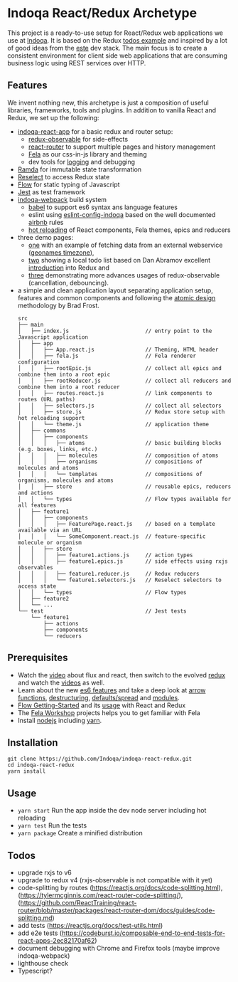 # Indoqa React/Redux Archetype

This project is a ready-to-use setup for React/Redux web applications we use at [Indoqa](https://indoqa.com). It is based on the
Redux [todos example](https://github.com/reactjs/redux/tree/master/examples/todos) and inspired by a lot of good ideas from the [este](https://github.com/este/este) dev stack. The main focus is to create a consistent environment for client side web applications that are consuming business logic using REST services over HTTP.

## Features

We invent nothing new, this archetype is just a composition of useful libraries, frameworks, tools and plugins. In addition to vanilla React and Redux, we set up the following:

  * [indoqa-react-app](https://github.com/Indoqa/indoqa-react-app) for a basic redux and router setup:
    * [redux-observable](https://github.com/redux-observable/redux-observable) for side-effects
    * [react-router](https://github.com/reactjs/react-router) to support multiple pages and history management
    * [Fela](http://fela.js.org/docs/Introduction.html) as our css-in-js library and theming
    * dev tools for [logging](https://github.com/fcomb/redux-logger) and debugging
  * [Ramda](http://ramdajs.com/docs/) for immutable state transformation
  * [Reselect](https://github.com/reactjs/reselect) to access Redux state
  * [Flow](https://flow.org/) for static typing of Javascript
  * [Jest](https://facebook.github.io/jest/docs/en/getting-started.html) as test framework
  * [indoqa-webpack](https://github.com/Indoqa/indoqa-webpack) build system
    * [babel](https://babeljs.io/) to support es6 syntax ans language features
    * eslint using [eslint-config-indoqa](https://github.com/Indoqa/eslint-config-indoqa) based on the well documented [airbnb](https://github.com/airbnb/javascript) rules
    * [hot reloading](https://webpack.github.io/docs/hot-module-replacement-with-webpack.html) of React components, Fela themes, epics and reducers
  * three demo pages:
    * [one](https://github.com/Indoqa/indoqa-react-redux/tree/master/src/main/time) with an example of fetching data from an external webservice ([geonames timezone](http://www.geonames.org/export/web-services.html#timezone)),
    * [two](https://github.com/Indoqa/indoqa-react-redux/tree/master/src/main/todos) showing a local todo list based on Dan Abramov excellent [introduction](https://egghead.io/lessons/javascript-redux-react-todo-list-example-adding-a-todo) into Redux and
    * [three](https://github.com/Indoqa/indoqa-react-redux/tree/master/src/main/todos) demonstrating more advances usages of redux-observable (cancellation, debouncing).
  * a simple and clean application layout separating application setup, features and common components and following the [atomic design](http://atomicdesign.bradfrost.com/) methodology by Brad Frost.
    ```
    src
    ├── main
    │   ├── index.js                        // entry point to the Javascript application
    │   ├── app
    │   │   ├── App.react.js                // Theming, HTML header
    │   │   ├── fela.js                     // Fela renderer configuration
    │   │   ├── rootEpic.js                 // collect all epics and combine them into a root epic
    │   │   ├── rootReducer.js              // collect all reducers and combine them into a root reducer
    │   │   ├── routes.react.js             // link components to routes (URL paths)
    │   │   ├── selectors.js                // collect all selectors
    │   │   ├── store.js                    // Redux store setup with hot reloading support
    │   │   └── theme.js                    // application theme
    │   ├── commons
    │   │   ├── components
    │   │   │   ├── atoms                   // basic building blocks (e.g. boxes, links, etc.)
    │   │   │   ├── molecules               // composition of atoms
    │   │   │   ├── organisms               // compositions of molecules and atoms
    │   │   │   └── templates               // compositions of organisms, molecules and atoms
    │   │   ├── store                       // reusable epics, reducers and actions
    │   │   └── types                       // Flow types available for all features
    │   ├── feature1
    │   │   ├── components
    │   │   │   ├── FeaturePage.react.js    // based on a template available via an URL
    │   │   │   └── SomeComponent.react.js  // feature-specific molecule or organism
    │   │   ├── store
    │   │   │   ├── feature1.actions.js     // action types
    │   │   │   ├── feature1.epics.js       // side effects using rxjs observables
    │   │   │   ├── feature1.reducer.js     // Redux reducers
    │   │   │   └── feature1.selectors.js   // Reselect selectors to access state
    │   │   └── types                       // Flow types
    │   ├── feature2
    │   └── ...
    └── test                                // Jest tests
        └── feature1
            ├── actions
            ├── components
            └── reducers
    ```

## Prerequisites

  * Watch the [video](https://facebook.github.io/flux/) about flux and react, then switch to the evolved [redux](http://redux.js.org/index.html) and watch the [videos](https://egghead.io/series/getting-started-with-redux) as well.
  * Learn about the new [es6 features](https://github.com/lukehoban/es6features#readme) and take a deep look at [arrow functions](http://exploringjs.com/es6/ch_arrow-functions.html), [destructuring](https://gist.github.com/mikaelbr/9900818), [defaults/spread](https://medium.com/ecmascript-2015/default-rest-spread-f3ab0d2e0a5e#.xn5wo78hb) and [modules](http://exploringjs.com/es6/ch_modules.html).
  * [Flow Getting-Started](https://flow.org/en/docs/getting-started/) and its [usage](https://flow.org/en/docs/frameworks/) with React and Redux
  * The [Fela Workshop](https://github.com/tajo/fela-workshop) projects helps you to get familiar with Fela
  * Install [nodejs](https://nodejs.org/en/download/package-manager/) including [yarn](https://yarnpkg.com/lang/en/docs/install/).

## Installation

```
git clone https://github.com/Indoqa/indoqa-react-redux.git
cd indoqa-react-redux
yarn install
```

## Usage

  * ```yarn start``` Run the app inside the dev node server including hot reloading
  * ```yarn test``` Run the tests
  * ```yarn package``` Create a minified distribution

## Todos

  * upgrade rxjs to v6
  * upgrade to redux v4 (rxjs-observable is not compatible with it yet)
  * code-splitting by routes (https://reactjs.org/docs/code-splitting.html), (https://tylermcginnis.com/react-router-code-splitting/), (https://github.com/ReactTraining/react-router/blob/master/packages/react-router-dom/docs/guides/code-splitting.md)
  * add tests (https://reactjs.org/docs/test-utils.html)
  * add e2e tests (https://codeburst.io/composable-end-to-end-tests-for-react-apps-2ec82170af62)
  * document debugging with Chrome and Firefox tools (maybe improve indoqa-webpack)
  * lighthouse check
  * Typescript?
